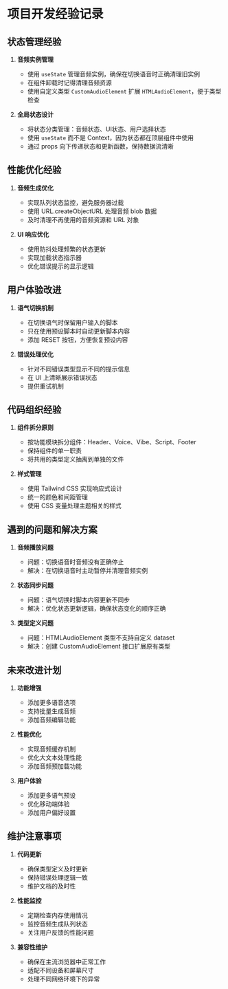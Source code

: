 # 项目开发经验记录

## 状态管理经验

1. **音频实例管理**
   - 使用 `useState` 管理音频实例，确保在切换语音时正确清理旧实例
   - 在组件卸载时记得清理音频资源
   - 使用自定义类型 `CustomAudioElement` 扩展 `HTMLAudioElement`，便于类型检查

2. **全局状态设计**
   - 将状态分类管理：音频状态、UI状态、用户选择状态
   - 使用 `useState` 而不是 Context，因为状态都在顶层组件中使用
   - 通过 props 向下传递状态和更新函数，保持数据流清晰

## 性能优化经验

1. **音频生成优化**
   - 实现队列状态监控，避免服务器过载
   - 使用 URL.createObjectURL 处理音频 blob 数据
   - 及时清理不再使用的音频资源和 URL 对象

2. **UI 响应优化**
   - 使用防抖处理频繁的状态更新
   - 实现加载状态指示器
   - 优化错误提示的显示逻辑

## 用户体验改进

1. **语气切换机制**
   - 在切换语气时保留用户输入的脚本
   - 只在使用预设脚本时自动更新脚本内容
   - 添加 RESET 按钮，方便恢复预设内容

2. **错误处理优化**
   - 针对不同错误类型显示不同的提示信息
   - 在 UI 上清晰展示错误状态
   - 提供重试机制

## 代码组织经验

1. **组件拆分原则**
   - 按功能模块拆分组件：Header、Voice、Vibe、Script、Footer
   - 保持组件的单一职责
   - 将共用的类型定义抽离到单独的文件

2. **样式管理**
   - 使用 Tailwind CSS 实现响应式设计
   - 统一的颜色和间距管理
   - 使用 CSS 变量处理主题相关的样式

## 遇到的问题和解决方案

1. **音频播放问题**
   - 问题：切换语音时音频没有正确停止
   - 解决：在切换语音时主动暂停并清理音频实例

2. **状态同步问题**
   - 问题：语气切换时脚本内容更新不同步
   - 解决：优化状态更新逻辑，确保状态变化的顺序正确

3. **类型定义问题**
   - 问题：HTMLAudioElement 类型不支持自定义 dataset
   - 解决：创建 CustomAudioElement 接口扩展原有类型

## 未来改进计划

1. **功能增强**
   - 添加更多语音选项
   - 支持批量生成音频
   - 添加音频编辑功能

2. **性能优化**
   - 实现音频缓存机制
   - 优化大文本处理性能
   - 添加音频预加载功能

3. **用户体验**
   - 添加更多语气预设
   - 优化移动端体验
   - 添加用户偏好设置

## 维护注意事项

1. **代码更新**
   - 确保类型定义及时更新
   - 保持错误处理逻辑一致
   - 维护文档的及时性

2. **性能监控**
   - 定期检查内存使用情况
   - 监控音频生成队列状态
   - 关注用户反馈的性能问题

3. **兼容性维护**
   - 确保在主流浏览器中正常工作
   - 适配不同设备和屏幕尺寸
   - 处理不同网络环境下的异常 